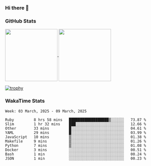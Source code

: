 ### Hi there 👋

### GitHub Stats

<a href="https://github.com/anuraghazra/github-readme-stats">
  <img align="center" height="170px" src="https://github-readme-stats.vercel.app/api/top-langs/?username=tksfjt1024&layout=compact&count_private=true&show_icons=true&show_icons=true&theme=graywhite" />
</a>
<a href="https://github.com/anuraghazra/github-readme-stats">
  <img align="center" height="170px" src="https://github-readme-stats.vercel.app/api?username=tksfjt1024&count_private=true&show_icons=true&show_icons=true&theme=graywhite" />
</a>

[![trophy](https://github-profile-trophy.vercel.app/?username=tksfjt1024)](https://github.com/ryo-ma/github-profile-trophy)

### WakaTime Stats

<!--START_SECTION:waka-->
```text
Week: 03 March, 2025 - 09 March, 2025

Ruby         8 hrs 58 mins   ██████████████████▒░░░░░░   73.87 % 
Slim         1 hr 32 mins    ███░░░░░░░░░░░░░░░░░░░░░░   12.66 % 
Other        33 mins         █░░░░░░░░░░░░░░░░░░░░░░░░   04.61 % 
YAML         29 mins         █░░░░░░░░░░░░░░░░░░░░░░░░   03.99 % 
JavaScript   10 mins         ▒░░░░░░░░░░░░░░░░░░░░░░░░   01.38 % 
Makefile     9 mins          ▒░░░░░░░░░░░░░░░░░░░░░░░░   01.26 % 
Python       7 mins          ▒░░░░░░░░░░░░░░░░░░░░░░░░   01.08 % 
Docker       3 mins          ░░░░░░░░░░░░░░░░░░░░░░░░░   00.51 % 
Bash         1 min           ░░░░░░░░░░░░░░░░░░░░░░░░░   00.24 % 
JSON         1 min           ░░░░░░░░░░░░░░░░░░░░░░░░░   00.23 % 
```
<!--END_SECTION:waka-->
